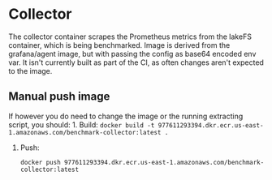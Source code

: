 # Collector

The collector container scrapes the Prometheus metrics from the lakeFS container, which is being benchmarked. Image is derived from the grafana/agent image, but with passing the config as base64 encoded env var. It isn't currently built as part of the CI, as often changes aren't expected to the image.

## Manual push image

If however you do need to change the image or the running extracting script, you should: 1. Build: `docker build -t 977611293394.dkr.ecr.us-east-1.amazonaws.com/benchmark-collector:latest .`

1. Push:

    `docker push 977611293394.dkr.ecr.us-east-1.amazonaws.com/benchmark-collector:latest`

